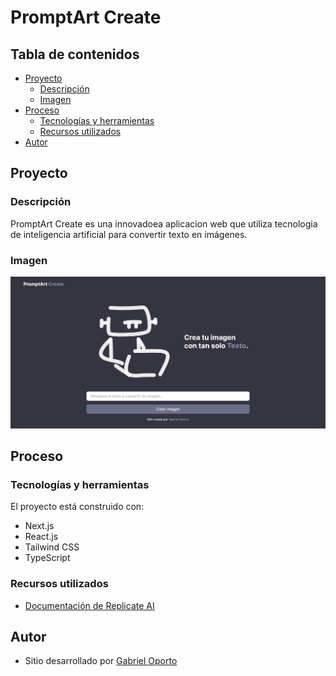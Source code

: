 # PromptArt Create

## Tabla de contenidos

- [Proyecto](#proyecto)
  - [Descripción](#descripción)
  - [Imagen](#imagen)
- [Proceso](#proceso)
  - [Tecnologías y herramientas](#tecnologías-y-herramientas)
  - [Recursos utilizados](#recursos-utilizados)
- [Autor](#autor)

## Proyecto

### Descripción

PromptArt Create es una innovadoea aplicacion web que utiliza tecnologia de inteligencia artificial para convertir texto en imágenes.

### Imagen

![Captura de pantalla del Proyecto](/public/PromptArt-Create-screenshot.png)

## Proceso

### Tecnologías y herramientas

El proyecto está construido con:

- Next.js
- React.js
- Tailwind CSS
- TypeScript

### Recursos utilizados

- [Documentación de Replicate AI](https://replicate.com/docs)

## Autor

- Sitio desarrollado por [Gabriel Oporto](https://gabrieloporto.vercel.app)
